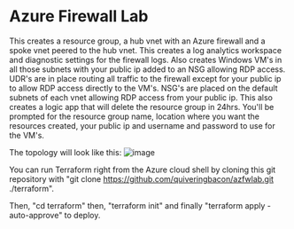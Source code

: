 # Azure Firewall Lab

This creates a resource group, a hub vnet with an Azure firewall and a spoke vnet peered to the hub vnet. This creates a log analytics workspace and diagnostic settings for the firewall logs. Also creates Windows VM's in all those subnets with your public ip added to an NSG allowing RDP access. UDR's are in place routing all traffic to the firewall except for your public ip to allow RDP access directly to the VM's. NSG's are placed on the default subnets of each vnet allowing RDP access from your public ip. This also creates a logic app that will delete the resource group in 24hrs. You'll be prompted for the resource group name, location where you want the resources created, your public ip and username and password to use for the VM's.

The topology will look like this:
![image](https://github.com/quiveringbacon/azfwlab/assets/128983862/91861752-3f05-4b31-96af-b1799a21b43c)

You can run Terraform right from the Azure cloud shell by cloning this git repository with "git clone https://github.com/quiveringbacon/azfwlab.git ./terraform".

Then, "cd terraform" then, "terraform init" and finally "terraform apply -auto-approve" to deploy.
